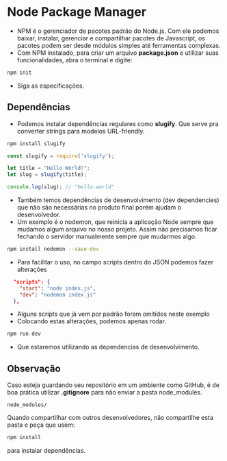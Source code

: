 # Node Package Manager

* NPM é o gerenciador de pacotes padrão do Node.js. Com ele podemos baixar, instalar, gerenciar e compartilhar pacotes de Javascript, os pacotes podem ser desde módulos simples até ferramentas complexas.
* Com NPM instalado, para criar um arquivo __package.json__ e utilizar suas funcionalidades, abra o terminal e digite:

```bash
npm init
```

* Siga as especificações.

## Dependências

* Podemos instalar dependências regulares como __slugify__. Que serve pra converter strings para modelos URL-friendly.

```bash
npm install slugify
```
```Javascript
const slugify = require('slugify');

let title = "Hello World!";
let slug = slugify(title);

console.log(slug); // "hello-world"
```

* Também temos dependências de desenvolvimento (dev dependencies) que não são necessárias no produto final porém ajudam o desenvolvedor.
* Um exemplo é o nodemon, que reinicia a aplicação Node sempre que mudamos algum arquivo no nosso projeto. Assim não precisamos ficar fechando o servidor manualmente sempre que mudarmos algo.

```bash
npm install nodemon --save-dev
```

* Para facilitar o uso, no campo scripts dentro do JSON podemos fazer alterações

```JSON
  "scripts": {
    "start": "node index.js",
    "dev": "nodemon index.js" 
  },
```

* Alguns scripts que já vem por padrão foram omitidos neste exemplo
* Colocando estas alterações, podemos apenas rodar.

```bash
npm run dev
```

* Que estaremos utilizando as dependencias de desenvolvimento.

## Observação

Caso esteja guardando seu repositório em um ambiente como GitHub, é de boa prática utilizar __.gitignore__ para não enviar a pasta node_modules.

```
node_modules/
```

Quando compartilhar com outros desenvolvedores, não compartilhe esta pasta e peça que usem:

```bash
npm install
```
para instalar dependências.